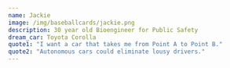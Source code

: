 ```yaml
---
name: Jackie
image: /img/baseballcards/jackie.png
description: 30 year old Bioengineer for Public Safety
dream_car: Toyota Corolla
quote1: "I want a car that takes me from Point A to Point B."
quote2: "Autonomous cars could eliminate lousy drivers."
---
```


